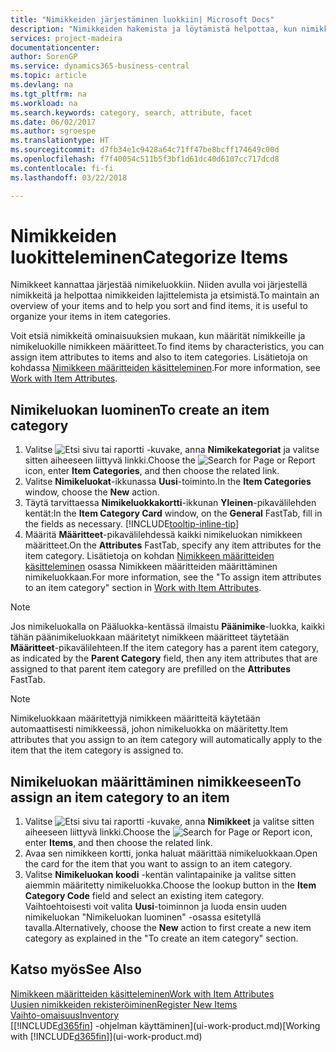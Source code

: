 ```yaml
---
title: "Nimikkeiden järjestäminen luokkiin| Microsoft Docs"
description: "Nimikkeiden hakemista ja löytämistä helpottaa, kun nimikkeille määritetään määritteitä ja nimikkeet järjestetään luokkiin."
services: project-madeira
documentationcenter: 
author: SorenGP
ms.service: dynamics365-business-central
ms.topic: article
ms.devlang: na
ms.tgt_pltfrm: na
ms.workload: na
ms.search.keywords: category, search, attribute, facet
ms.date: 06/02/2017
ms.author: sgroespe
ms.translationtype: HT
ms.sourcegitcommit: d7fb34e1c9428a64c71ff47be8bcff174649c00d
ms.openlocfilehash: f7f40054c511b5f3bf1d61dc40d6107cc717dcd8
ms.contentlocale: fi-fi
ms.lasthandoff: 03/22/2018

---
```

# <a name="categorize-items"></a><span data-ttu-id="d6417-103">Nimikkeiden luokitteleminen</span><span class="sxs-lookup"><span data-stu-id="d6417-103">Categorize Items</span></span>
<span data-ttu-id="d6417-104">Nimikkeet kannattaa järjestää nimikeluokkiin. Niiden avulla voi järjestellä nimikkeitä ja helpottaa nimikkeiden lajittelemista ja etsimistä.</span><span class="sxs-lookup"><span data-stu-id="d6417-104">To maintain an overview of your items and to help you sort and find items, it is useful to organize your items in item categories.</span></span>

<span data-ttu-id="d6417-105">Voit etsiä nimikkeitä ominaisuuksien mukaan, kun määrität nimikkeille ja nimikeluokille nimikkeen määritteet.</span><span class="sxs-lookup"><span data-stu-id="d6417-105">To find items by characteristics, you can assign item attributes to items and also to item categories.</span></span> <span data-ttu-id="d6417-106">Lisätietoja on kohdassa [Nimikkeen määritteiden käsitteleminen](inventory-how-work-item-attributes.md).</span><span class="sxs-lookup"><span data-stu-id="d6417-106">For more information, see [Work with Item Attributes](inventory-how-work-item-attributes.md).</span></span>

## <a name="to-create-an-item-category"></a><span data-ttu-id="d6417-107">Nimikeluokan luominen</span><span class="sxs-lookup"><span data-stu-id="d6417-107">To create an item category</span></span>
1. <span data-ttu-id="d6417-108">Valitse ![Etsi sivu tai raportti](media/ui-search/search_small.png "Etsi sivu tai raportti -kuvake") -kuvake, anna **Nimikekategoriat** ja valitse sitten aiheeseen liittyvä linkki.</span><span class="sxs-lookup"><span data-stu-id="d6417-108">Choose the ![Search for Page or Report](media/ui-search/search_small.png "Search for Page or Report icon") icon, enter **Item Categories**, and then choose the related link.</span></span>
2. <span data-ttu-id="d6417-109">Valitse **Nimikeluokat**-ikkunassa **Uusi**-toiminto.</span><span class="sxs-lookup"><span data-stu-id="d6417-109">In the **Item Categories** window, choose the **New** action.</span></span>
3. <span data-ttu-id="d6417-110">Täytä tarvittaessa **Nimikeluokkakortti**-ikkunan **Yleinen**-pikavälilehden kentät:</span><span class="sxs-lookup"><span data-stu-id="d6417-110">In the **Item Category Card** window, on the **General** FastTab, fill in the fields as necessary.</span></span> [!INCLUDE[tooltip-inline-tip](includes/tooltip-inline-tip_md.md)]
4. <span data-ttu-id="d6417-111">Määritä **Määritteet**-pikavälilehdessä kaikki nimikeluokan nimikkeen määritteet.</span><span class="sxs-lookup"><span data-stu-id="d6417-111">On the **Attributes** FastTab, specify any item attributes for the item category.</span></span> <span data-ttu-id="d6417-112">Lisätietoja on kohdan [Nimikkeen määritteiden käsitteleminen](inventory-how-work-item-attributes.md) osassa Nimikkeen määritteiden määrittäminen nimikeluokkaan.</span><span class="sxs-lookup"><span data-stu-id="d6417-112">For more information, see the "To assign item attributes to an item category" section in [Work with Item Attributes](inventory-how-work-item-attributes.md).</span></span>

> [!NOTE]  
>   <span data-ttu-id="d6417-113">Jos nimikeluokalla on Pääluokka-kentässä ilmaistu **Päänimike**-luokka, kaikki tähän päänimikeluokkaan määritetyt nimikkeen määritteet täytetään **Määritteet**-pikavälilehteen.</span><span class="sxs-lookup"><span data-stu-id="d6417-113">If the item category has a parent item category, as indicated by the **Parent Category** field, then any item attributes that are assigned to that parent item category are prefilled on the **Attributes** FastTab.</span></span>

> [!NOTE]  
>   <span data-ttu-id="d6417-114">Nimikeluokkaan määritettyjä nimikkeen määritteitä käytetään automaattisesti nimikkeessä, johon nimikeluokka on määritetty.</span><span class="sxs-lookup"><span data-stu-id="d6417-114">Item attributes that you assign to an item category will automatically apply to the item that the item category is assigned to.</span></span>

## <a name="to-assign-an-item-category-to-an-item"></a><span data-ttu-id="d6417-115">Nimikeluokan määrittäminen nimikkeeseen</span><span class="sxs-lookup"><span data-stu-id="d6417-115">To assign an item category to an item</span></span>
1. <span data-ttu-id="d6417-116">Valitse ![Etsi sivu tai raportti](media/ui-search/search_small.png "Etsi sivu tai raportti -kuvake") -kuvake, anna **Nimikkeet** ja valitse sitten aiheeseen liittyvä linkki.</span><span class="sxs-lookup"><span data-stu-id="d6417-116">Choose the ![Search for Page or Report](media/ui-search/search_small.png "Search for Page or Report icon") icon, enter **Items**, and then choose the related link.</span></span>
2. <span data-ttu-id="d6417-117">Avaa sen nimikkeen kortti, jonka haluat määrittää nimikeluokkaan.</span><span class="sxs-lookup"><span data-stu-id="d6417-117">Open the card for the item that you want to assign to an item category.</span></span>
3. <span data-ttu-id="d6417-118">Valitse **Nimikeluokan koodi** -kentän valintapainike ja valitse sitten aiemmin määritetty nimikeluokka.</span><span class="sxs-lookup"><span data-stu-id="d6417-118">Choose the lookup button in the **Item Category Code** field and select an existing item category.</span></span> <span data-ttu-id="d6417-119">Vaihtoehtoisesti voit valita **Uusi**-toiminnon ja luoda ensin uuden nimikeluokan "Nimikeluokan luominen" -osassa esitetyllä tavalla.</span><span class="sxs-lookup"><span data-stu-id="d6417-119">Alternatively, choose the **New** action to first create a new item category as explained in the "To create an item category" section.</span></span>

## <a name="see-also"></a><span data-ttu-id="d6417-120">Katso myös</span><span class="sxs-lookup"><span data-stu-id="d6417-120">See Also</span></span>
[<span data-ttu-id="d6417-121">Nimikkeen määritteiden käsitteleminen</span><span class="sxs-lookup"><span data-stu-id="d6417-121">Work with Item Attributes</span></span>](inventory-how-work-item-attributes.md)  
[<span data-ttu-id="d6417-122">Uusien nimikkeiden rekisteröiminen</span><span class="sxs-lookup"><span data-stu-id="d6417-122">Register New Items</span></span>](inventory-how-register-new-items.md)  
[<span data-ttu-id="d6417-123">Vaihto-omaisuus</span><span class="sxs-lookup"><span data-stu-id="d6417-123">Inventory</span></span>](inventory-manage-inventory.md)  
<span data-ttu-id="d6417-124">[[!INCLUDE[d365fin](includes/d365fin_md.md)] -ohjelman käyttäminen](ui-work-product.md)</span><span class="sxs-lookup"><span data-stu-id="d6417-124">[Working with [!INCLUDE[d365fin](includes/d365fin_md.md)]](ui-work-product.md)</span></span>

